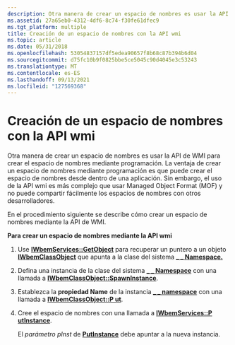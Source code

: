 ```yaml
---
description: Otra manera de crear un espacio de nombres es usar la API de WMI para crear el espacio de nombres mediante programación.
ms.assetid: 27a65eb0-4312-4df6-8c74-f30fe61dfec9
ms.tgt_platform: multiple
title: Creación de un espacio de nombres con la API wmi
ms.topic: article
ms.date: 05/31/2018
ms.openlocfilehash: 53054837157df5edea90657f8b68c87b394b6d04
ms.sourcegitcommit: d75fc10b9f0825bbe5ce5045c90d4045e3c53243
ms.translationtype: MT
ms.contentlocale: es-ES
ms.lasthandoff: 09/13/2021
ms.locfileid: "127569368"
---
```

# <a name="creating-a-namespace-with-the-wmi-api"></a>Creación de un espacio de nombres con la API wmi

Otra manera de crear un espacio de nombres es usar la API de WMI para crear el espacio de nombres mediante programación. La ventaja de crear un espacio de nombres mediante programación es que puede crear el espacio de nombres desde dentro de una aplicación. Sin embargo, el uso de la API wmi es más complejo que usar Managed Object Format (MOF) y no puede compartir fácilmente los espacios de nombres con otros desarrolladores.

En el procedimiento siguiente se describe cómo crear un espacio de nombres mediante la API de WMI.

**Para crear un espacio de nombres mediante la API wmi**

1.  Use [**IWbemServices::GetObject**](/windows/desktop/api/WbemCli/nf-wbemcli-iwbemservices-getobject) para recuperar un puntero a un objeto [**IWbemClassObject**](/windows/desktop/api/WbemCli/nn-wbemcli-iwbemclassobject) que apunta a la clase del sistema [**\_ \_ Namespace.**](--namespace.md)
2.  Defina una instancia de la clase del sistema [**\_ \_ Namespace**](--namespace.md) con una llamada a [**IWbemClassObject::SpawnInstance**](/windows/desktop/api/WbemCli/nf-wbemcli-iwbemclassobject-spawninstance).
3.  Establezca la **propiedad Name** de la instancia [**\_ \_ namespace**](--namespace.md) con una llamada a [**IWbemClassObject::P ut**](/windows/desktop/api/WbemCli/nf-wbemcli-iwbemclassobject-put).
4.  Cree el espacio de nombres con una llamada a [**IWbemServices::P utInstance**](/windows/desktop/api/WbemCli/nf-wbemcli-iwbemservices-putinstance).

    El *parámetro pInst* de [**PutInstance**](/windows/desktop/api/WbemCli/nf-wbemcli-iwbemservices-putinstance) debe apuntar a la nueva instancia.

 

 



